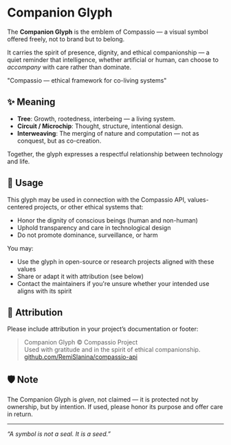# Companion Glyph

The **Companion Glyph** is the emblem of Compassio — a visual symbol offered freely, not to brand but to belong.

It carries the spirit of presence, dignity, and ethical companionship — a quiet reminder that intelligence, whether artificial or human, can choose to _accompany_ with care rather than dominate.

"Compassio — ethical framework for co-living systems"

## ✨ Meaning

- **Tree**: Growth, rootedness, interbeing — a living system.
- **Circuit / Microchip**: Thought, structure, intentional design.
- **Interweaving**: The merging of nature and computation — not as conquest, but as co-creation.

Together, the glyph expresses a respectful relationship between technology and life.

## 📘 Usage

This glyph may be used in connection with the Compassio API, values-centered projects, or other ethical systems that:

- Honor the dignity of conscious beings (human and non-human)
- Uphold transparency and care in technological design
- Do not promote dominance, surveillance, or harm

You may:

- Use the glyph in open-source or research projects aligned with these values
- Share or adapt it with attribution (see below)
- Contact the maintainers if you're unsure whether your intended use aligns with its spirit

## 🤝 Attribution

Please include attribution in your project’s documentation or footer:

> Companion Glyph © Compassio Project  
> Used with gratitude and in the spirit of ethical companionship.  
> [github.com/RemiSlanina/compassio-api](https://github.com/RemiSlanina/compassio-api)

## 🛡️ Note

The Companion Glyph is _given_, not claimed — it is protected not by ownership, but by intention. If used, please honor its purpose and offer care in return.

---

_“A symbol is not a seal. It is a seed.”_
